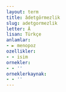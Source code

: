 ```yaml
---
layout: term
title: âdetgörmezlik
slug: adetgormezlik
letter: Â
lisan: Türkçe
anlamlar:
- ► menopoz
ozellikler:
- - isim
ornekler:
- - ''
orneklerkaynak:
- - ''
---
```

